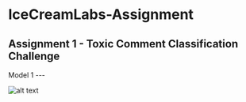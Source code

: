 # IceCreamLabs-Assignment

## Assignment 1 - Toxic Comment Classification Challenge

Model 1 ---

![alt text](https://raw.githubusercontent.com/anantiitml/IceCreamLabs-Assignment/blob/master/block.png)
